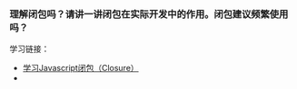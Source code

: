 ### 理解闭包吗？请讲一讲闭包在实际开发中的作用。闭包建议频繁使用吗？





学习链接：

- [学习Javascript闭包（Closure）](https://www.ruanyifeng.com/blog/2009/08/learning_javascript_closures.html)
- 